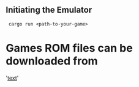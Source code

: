 ## Initiating the Emulator
``` cargo run <path-to-your-game>```
# Games ROM files can be downloaded from 
'[text](https://johnearnest.github.io/chip8Archive/)'